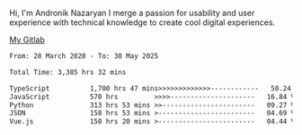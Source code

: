 Hi, I'm Andronik Nazaryan
I merge a passion for usability and user experience with technical knowledge to create cool digital experiences.

[My Gitlab](https://gitlab.com/anridev24)

<!--START_SECTION:waka-->

```txt
From: 28 March 2020 - To: 30 May 2025

Total Time: 3,385 hrs 32 mins

TypeScript          1,700 hrs 47 mins>>>>>>>>>>>>>------------   50.24 %
JavaScript          570 hrs         >>>>---------------------   16.84 %
Python              313 hrs 53 mins >>-----------------------   09.27 %
JSON                158 hrs 53 mins >------------------------   04.69 %
Vue.js              150 hrs 20 mins >------------------------   04.44 %
```

<!--END_SECTION:waka-->
